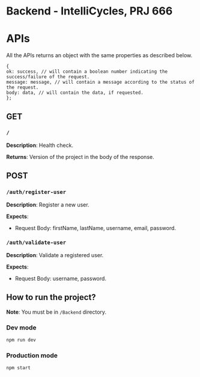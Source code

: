 # Backend - IntelliCycles, PRJ 666

# APIs

All the APIs returns an object with the same properties as described below.

```
{
ok: success, // will contain a boolean number indicating the success/failure of the request.
message: message, // will contain a message according to the status of the request.
body: data, // will contain the data, if requested.
};
```

## GET

### `/`

**Description**: Health check.

**Returns**: Version of the project in the body of the response.

## POST

### `/auth/register-user`

**Description**: Register a new user.

**Expects**: 

- Request Body: firstName, lastName, username, email, password.

### `/auth/validate-user`

**Description**: Validate a registered user.

**Expects**: 

- Request Body: username, password.

## How to run the project?

**Note**: You must be in `/Backend` directory.

### Dev mode

```bash
npm run dev
```

### Production mode

```bash
npm start
```
